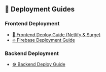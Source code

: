 ## 🚀 Deployment Guides

### Frontend Deployment

- [📱 Frontend Deploy Guide (Netlify & Surge)](https://www.facebook.com/share/p/1Bb6vqZuuv/?)
- [🔥 Firebase Deployment Guide](https://dev.to/chayti/firebase-hosting-setup-complete-issue-43cg)

### Backend Deployment

- [⚙️ Backend Deploy Guide](https://docs.google.com/document/d/1wCn-okRkwxXS6huLo3St2_EsEMeDDtaU7oLIGqWylrM/edit?tab=t.0#heading=h.7u5ae0tz2ov1)
